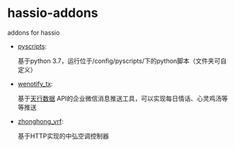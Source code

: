 # hassio-addons
 
addons for hassio

- [pyscripts](https://github.com/xswxm/hassio-addons/tree/master/pyscripts):

  基于python 3.7，运行位于/config/pyscripts/下的python脚本（文件夹可自定义）


- [wenotify_tx](https://github.com/xswxm/hassio-addons/tree/master/wenotify_tx):

  基于[天行数据](https://www.tianapi.com/) API的企业微信消息推送工具，可以实现每日情话、心灵鸡汤等等推送


- [zhonghong_vrf](https://github.com/xswxm/hassio-addons/tree/master/zhonghong_vrf):

  基于HTTP实现的中弘空调控制器

